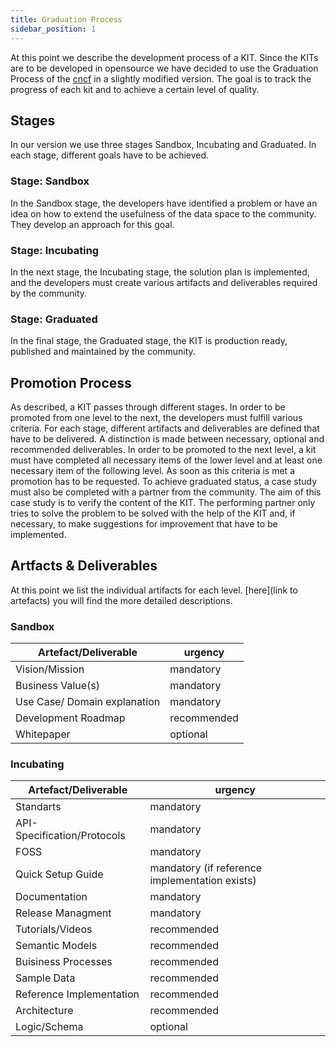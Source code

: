 ```yaml
---
title: Graduation Process
sidebar_position: 1
---
```


At this point we describe the development process of a KIT. Since the KITs are to be developed in opensource we have decided to use the Graduation Process of the [cncf](https://www.cncf.io) in a slightly modified version. The goal is to track the progress of each kit and to achieve a certain level of quality.

## Stages

In our version we use three stages Sandbox, Incubating and Graduated. In each stage, different goals have to be achieved.

### Stage: Sandbox

In the Sandbox stage, the developers have identified a problem or have an idea on how to extend the usefulness of the data space to the community. They develop an approach for this goal.

### Stage: Incubating

In the next stage, the Incubating stage, the solution plan is implemented, and the developers must create various artifacts and deliverables required by the community.

### Stage: Graduated

In the final stage, the Graduated stage, the KIT is production ready, published and maintained by the community.

## Promotion Process

As described, a KIT passes through different stages. In order to be promoted from one level to the next, the developers must fulfill various criteria. For each stage, different artifacts and deliverables are defined that have to be delivered. A distinction is made between necessary, optional and recommended deliverables. In order to be promoted to the next level, a kit must have completed all necessary items of the lower level and at least one necessary item of the following level. As soon as this criteria is met a promotion has to be requested. To achieve graduated status, a case study must also be completed with a partner from the community. The aim of this case study is to verify the content of the KIT. The performing partner only tries to solve the problem to be solved with the help of the KIT and, if necessary, to make suggestions for improvement that have to be implemented.

## Artfacts & Deliverables

At this point we list the individual artifacts for each level. [here](link to artefacts) you will find the more detailed descriptions.

### Sandbox

| Artefact/Deliverable         | urgency     |
| ---------------------------- | ----------- |
| Vision/Mission               | mandatory   |
| Business Value(s)            | mandatory   |
| Use Case/ Domain explanation | mandatory   |
| Development Roadmap          | recommended |
| Whitepaper                   | optional    |

### Incubating

| Artefact/Deliverable        | urgency                                        |
| --------------------------- | ---------------------------------------------- |
| Standarts                   | mandatory                                      |
| API-Specification/Protocols | mandatory                                      |
| FOSS                        | mandatory                                      |
| Quick Setup Guide           | mandatory (if reference implementation exists) |
| Documentation               | mandatory                                      |
| Release Managment           | mandatory                                      |
| Tutorials/Videos            | recommended                                    |
| Semantic Models             | recommended                                    |
| Buisiness Processes         | recommended                                    |
| Sample Data                 | recommended                                    |
| Reference Implementation    | recommended                                    |
| Architecture                | recommended                                    |
| Logic/Schema                | optional                                       |
